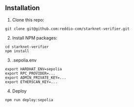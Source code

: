 ## Installation

1. Clone this repo:

```console
git clone git@github.com:reddio-com/starknet-verifier.git
```

2. Install NPM packages:

```console
cd starknet-verifier
npm install
```

3. .sepolia.env

```console
export HARDHAT_ENV=sepolia
export RPC_PROVIDER=...
export ADMIN_PRIVATE_KEY=...
export ETHERSCAN_KEY=...
```


4. Deploy

```console
npm run deploy:sepolia
```
